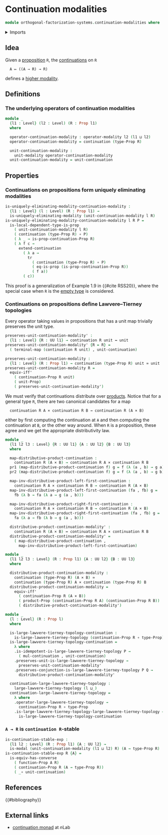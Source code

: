 # Continuation modalities

```agda
module orthogonal-factorization-systems.continuation-modalities where
```

<details><summary>Imports</summary>

```agda
open import foundation.action-on-identifications-functions
open import foundation.cartesian-product-types
open import foundation.continuations
open import foundation.dependent-pair-types
open import foundation.equality-cartesian-product-types
open import foundation.equivalences
open import foundation.evaluation-functions
open import foundation.function-extensionality
open import foundation.function-types
open import foundation.identity-types
open import foundation.logical-equivalences
open import foundation.propositions
open import foundation.retractions
open import foundation.sections
open import foundation.transport-along-identifications
open import foundation.type-arithmetic-cartesian-product-types
open import foundation.unit-type
open import foundation.universal-property-cartesian-product-types
open import foundation.universal-property-equivalences
open import foundation.universe-levels

open import orthogonal-factorization-systems.large-lawvere-tierney-topologies
open import orthogonal-factorization-systems.local-types
open import orthogonal-factorization-systems.modal-operators
open import orthogonal-factorization-systems.uniquely-eliminating-modalities
```

</details>

## Idea

Given a [proposition](foundation-core.propositions.md) `R`, the
[continuations](foundation.continuations.md) on `R`

```text
  A ↦ ((A → R) → R)
```

defines a
[higher modality](orthogonal-factorization-systems.higher-modalities.md).

## Definitions

### The underlying operators of continuation modalities

```agda
module _
  {l1 : Level} (l2 : Level) (R : Prop l1)
  where

  operator-continuation-modality : operator-modality l2 (l1 ⊔ l2)
  operator-continuation-modality = continuation (type-Prop R)

  unit-continuation-modality :
    unit-modality operator-continuation-modality
  unit-continuation-modality = unit-continuation
```

## Properties

### Continuations on propositions form uniquely eliminating modalities

```agda
is-uniquely-eliminating-modality-continuation-modality :
  {l1 : Level} (l : Level) (R : Prop l1) →
  is-uniquely-eliminating-modality (unit-continuation-modality l R)
is-uniquely-eliminating-modality-continuation-modality l R P =
  is-local-dependent-type-is-prop
    ( unit-continuation-modality l R)
    ( continuation (type-Prop R) ∘ P)
    ( λ _ → is-prop-continuation-Prop R)
    ( λ f c →
      extend-continuation
        ( λ a →
          tr
            ( continuation (type-Prop R) ∘ P)
            ( eq-is-prop (is-prop-continuation-Prop R))
            ( f a))
        ( c))
```

This proof is a generalization of Example 1.9 in {{#cite RSS20}}, where the
special case when `R` is the [empty type](foundation-core.empty-types.md) is
considered.

### Continuations on propositions define Lawvere–Tierney topologies

Every operator taking values in propositions that has a unit map trivially
preserves the unit type.

```agda
preserves-unit-continuation-modality' :
  {l1 : Level} {R : UU l1} → continuation R unit ↔ unit
preserves-unit-continuation-modality' {R = R} =
  ( terminal-map (continuation R unit) , unit-continuation)

preserves-unit-continuation-modality :
  {l1 : Level} (R : Prop l1) → continuation (type-Prop R) unit ≃ unit
preserves-unit-continuation-modality R =
  equiv-iff'
    ( continuation-Prop R unit)
    ( unit-Prop)
    ( preserves-unit-continuation-modality')
```

We must verify that continuations distribute over [products](foundation.cartesian-product-types.md). Notice that for a
general type `R`, there are two canonical candidates for a map

```text
  continuation R A × continuation R B → continuation R (A × B)
```

either by first computing the continuation at `A` and then computing the
continuation at `B`, or the other way around. When `R` is a proposition, these
agree and we get the appropriate distributivity law.

```agda
module _
  {l1 l2 l3 : Level} {R : UU l1} {A : UU l2} {B : UU l3}
  where

  map-distributive-product-continuation :
    continuation R (A × B) → continuation R A × continuation R B
  pr1 (map-distributive-product-continuation f) g = f (λ (a , b) → g a)
  pr2 (map-distributive-product-continuation f) g = f (λ (a , b) → g b)

  map-inv-distributive-product-left-first-continuation :
    continuation R A × continuation R B → continuation R (A × B)
  map-inv-distributive-product-left-first-continuation (fa , fb) g =
    fb (λ b → fa (λ a → g (a , b)))

  map-inv-distributive-product-right-first-continuation :
    continuation R A × continuation R B → continuation R (A × B)
  map-inv-distributive-product-right-first-continuation (fa , fb) g =
    fa (λ a → fb (λ b → g (a , b)))

  distributive-product-continuation-modality' :
    continuation R (A × B) ↔ continuation R A × continuation R B
  distributive-product-continuation-modality' =
    ( map-distributive-product-continuation ,
      map-inv-distributive-product-left-first-continuation)

module _
  {l1 l2 l3 : Level} (R : Prop l1) {A : UU l2} {B : UU l3}
  where

  distributive-product-continuation-modality :
    continuation (type-Prop R) (A × B) ≃
    continuation (type-Prop R) A × continuation (type-Prop R) B
  distributive-product-continuation-modality =
    equiv-iff'
      ( continuation-Prop R (A × B))
      ( product-Prop (continuation-Prop R A) (continuation-Prop R B))
      ( distributive-product-continuation-modality')
```

```agda
module _
  {l : Level} (R : Prop l)
  where

  is-large-lawvere-tierney-topology-continuation :
    is-large-lawvere-tierney-topology (continuation-Prop R ∘ type-Prop)
  is-large-lawvere-tierney-topology-continuation =
    λ where
    .is-idempotent-is-large-lawvere-tierney-topology P →
      ( mul-continuation , unit-continuation)
    .preserves-unit-is-large-lawvere-tierney-topology →
      preserves-unit-continuation-modality'
    .preserves-conjunction-is-large-lawvere-tierney-topology P Q →
      distributive-product-continuation-modality'

  continuation-large-lawvere-tierney-topology :
    large-lawvere-tierney-topology (l ⊔_)
  continuation-large-lawvere-tierney-topology =
    λ where
    .operator-large-lawvere-tierney-topology →
      continuation-Prop R ∘ type-Prop
    .is-large-lawvere-tierney-topology-large-lawvere-tierney-topology →
      is-large-lawvere-tierney-topology-continuation
```

### `A → R` is `continuation R`-stable

```agda
is-continuation-stable-exp :
  {l1 l2 : Level} (R : Prop l1) {A : UU l2} →
  is-modal (unit-continuation-modality (l1 ⊔ l2) R) (A → type-Prop R)
is-continuation-stable-exp R {A} =
  is-equiv-has-converse
    ( function-Prop A R)
    ( continuation-Prop R (A → type-Prop R))
    ( _∘ unit-continuation)
```

## References

{{#bibliography}}

## External links

- [continuation monad](https://ncatlab.org/nlab/show/continuation+monad) at
  $n$Lab
